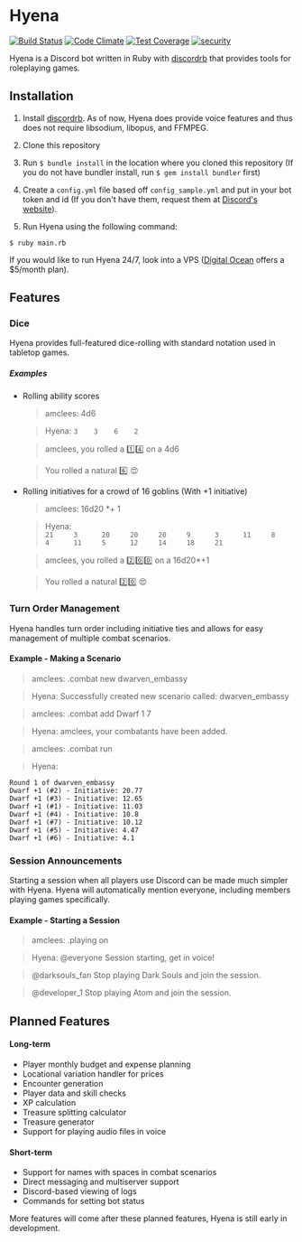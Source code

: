 # Hyena
[![Build Status](https://travis-ci.org/amclees/Hyena.svg?branch=master)](https://travis-ci.org/amclees/Hyena) [![Code Climate](https://codeclimate.com/github/amclees/Hyena/badges/gpa.svg)](https://codeclimate.com/github/amclees/Hyena) [![Test Coverage](https://codeclimate.com/github/amclees/Hyena/badges/coverage.svg)](https://codeclimate.com/github/amclees/Hyena/coverage) [![security](https://hakiri.io/github/amclees/Hyena/master.svg)](https://hakiri.io/github/amclees/Hyena/master)

Hyena is a Discord bot written in Ruby with [discordrb](https://github.com/meew0/discordrb) that provides tools for roleplaying games.

## Installation

1. Install [discordrb](https://github.com/meew0/discordrb). As of now, Hyena does
provide voice features and thus does not require libsodium, libopus, and FFMPEG.

2. Clone this repository

3. Run `$ bundle install` in the location where you cloned this repository (If
  you do not have bundler install, run `$ gem install bundler` first)

4. Create a `config.yml` file based off `config_sample.yml` and put in your bot
token and id (If you don't have them, request them at
[Discord's website](https://discordapp.com/developers/applications/me)).

5. Run Hyena using the following command:
```
$ ruby main.rb
```

If you would like to run Hyena 24/7, look into a VPS ([Digital Ocean](https://www.digitalocean.com/) offers a $5/month plan).

## Features
### Dice
Hyena provides full-featured dice-rolling with standard notation used in tabletop
games.

##### Examples
* Rolling ability scores
  > amclees: 4d6

  > Hyena:
  `3    3    6    2`   

  > amclees, you rolled a :one::four: on a 4d6

  >You rolled a natural :six: :heart_eyes:
* Rolling initiatives for a crowd of 16 goblins (With +1 initiative)
  > amclees: 16d20 *+ 1

  > Hyena:  
  ```21     3      20     20     20     9      3      11     8      4      11     5      12     14     18     21```     

  > amclees, you rolled a :two::zero::zero: on a 16d20*+1

  > You rolled a natural :two::zero: :heart_eyes:

### Turn Order Management
Hyena handles turn order including initiative ties and allows for easy management
of multiple combat scenarios.

#### Example - Making a Scenario
> amclees: .combat new dwarven_embassy

> Hyena: Successfully created new scenario called: dwarven_embassy

> amclees: .combat add Dwarf 1 7

> Hyena: amclees, your combatants have been added.

> amclees: .combat run

> Hyena:
```
Round 1 of dwarven_embassy
Dwarf +1 (#2) - Initiative: 20.77
Dwarf +1 (#3) - Initiative: 12.65
Dwarf +1 (#1) - Initiative: 11.03
Dwarf +1 (#4) - Initiative: 10.8
Dwarf +1 (#7) - Initiative: 10.12
Dwarf +1 (#5) - Initiative: 4.47
Dwarf +1 (#6) - Initiative: 4.1
```

### Session Announcements
Starting a session when all players use Discord can be made much simpler with Hyena.
Hyena will automatically mention everyone, including members playing games specifically.

#### Example - Starting a Session
> amclees: .playing on

> Hyena: @everyone Session starting, get in voice!

> @darksouls_fan Stop playing Dark Souls and join the session.

> @developer_1 Stop playing Atom and join the session.

## Planned Features
#### Long-term
* Player monthly budget and expense planning
* Locational variation handler for prices
* Encounter generation
* Player data and skill checks
* XP calculation
* Treasure splitting calculator
* Treasure generator
* Support for playing audio files in voice

#### Short-term
* Support for names with spaces in combat scenarios
* Direct messaging and multiserver support
* Discord-based viewing of logs
* Commands for setting bot status


More features will come after these planned features, Hyena is still early in development.
